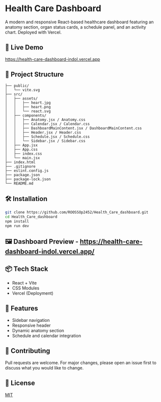 # Health Care Dashboard

A modern and responsive React-based healthcare dashboard featuring an anatomy section, organ status cards, a schedule panel, and an activity chart. Deployed with Vercel.

## 🚀 Live Demo

https://health-care-dashboard-indol.vercel.app

## 📁 Project Structure

```
├── public/
│   └── vite.svg
├── src/
│   ├── assets/
│   │   ├── heart.jpg
│   │   ├── heart.png
│   │   └── react.svg
│   ├── components/
│   │   ├── Anatomy.jsx / Anatomy.css
│   │   ├── Calendar.jsx / Calendar.css
│   │   ├── DashboardMainContent.jsx / DashboardMainContent.css
│   │   ├── Header.jsx / Header.css
│   │   ├── Schedule.jsx / Schedule.css
│   │   └── Sidebar.jsx / Sidebar.css
│   ├── App.jsx
│   ├── App.css
│   ├── index.css
│   └── main.jsx
├── index.html
├── .gitignore
├── eslint.config.js
├── package.json
├── package-lock.json
└── README.md
```

## 🛠️ Installation

```bash
git clone https://github.com/ROOSSOp2452/Health_Care_dashboard.git
cd Health_Care_dashboard
npm install
npm run dev
```

## 🖼️ Dashboard Preview - https://health-care-dashboard-indol.vercel.app/

## 📦 Tech Stack

* React + Vite
* CSS Modules
* Vercel (Deployment)

## 📌 Features

* Sidebar navigation
* Responsive header
* Dynamic anatomy section
* Schedule and calendar integration

## 🙌 Contributing

Pull requests are welcome. For major changes, please open an issue first to discuss what you would like to change.

## 📄 License

[MIT](LICENSE)
